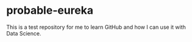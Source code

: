 # probable-eureka
This is a test repository for me to learn GitHub and how I can use it with Data Science.
